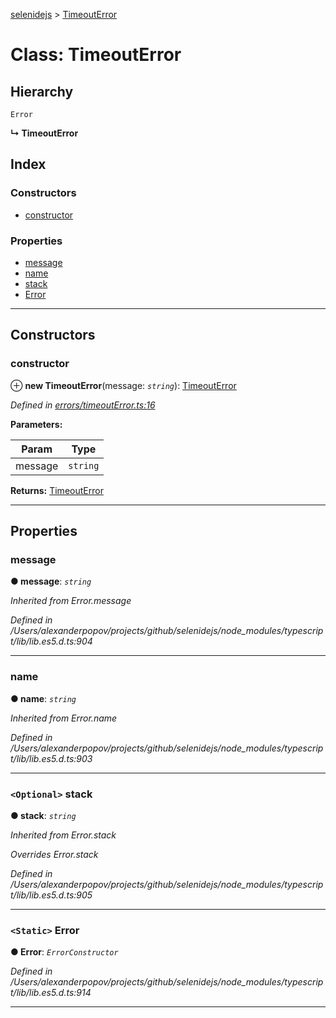 [selenidejs](../README.md) > [TimeoutError](../classes/timeouterror.md)

# Class: TimeoutError

## Hierarchy

 `Error`

**↳ TimeoutError**

## Index

### Constructors

* [constructor](timeouterror.md#constructor)

### Properties

* [message](timeouterror.md#message)
* [name](timeouterror.md#name)
* [stack](timeouterror.md#stack)
* [Error](timeouterror.md#error)

---

## Constructors

<a id="constructor"></a>

###  constructor

⊕ **new TimeoutError**(message: *`string`*): [TimeoutError](timeouterror.md)

*Defined in [errors/timeoutError.ts:16](https://github.com/KnowledgeExpert/selenidejs/blob/master/lib/errors/timeoutError.ts#L16)*

**Parameters:**

| Param | Type |
| ------ | ------ |
| message | `string` |

**Returns:** [TimeoutError](timeouterror.md)

___

## Properties

<a id="message"></a>

###  message

**● message**: *`string`*

*Inherited from Error.message*

*Defined in /Users/alexanderpopov/projects/github/selenidejs/node_modules/typescript/lib/lib.es5.d.ts:904*

___
<a id="name"></a>

###  name

**● name**: *`string`*

*Inherited from Error.name*

*Defined in /Users/alexanderpopov/projects/github/selenidejs/node_modules/typescript/lib/lib.es5.d.ts:903*

___
<a id="stack"></a>

### `<Optional>` stack

**● stack**: *`string`*

*Inherited from Error.stack*

*Overrides Error.stack*

*Defined in /Users/alexanderpopov/projects/github/selenidejs/node_modules/typescript/lib/lib.es5.d.ts:905*

___
<a id="error"></a>

### `<Static>` Error

**● Error**: *`ErrorConstructor`*

*Defined in /Users/alexanderpopov/projects/github/selenidejs/node_modules/typescript/lib/lib.es5.d.ts:914*

___

